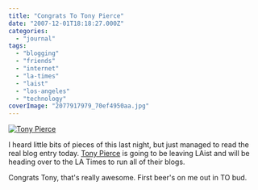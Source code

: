 ```yaml
---
title: "Congrats To Tony Pierce"
date: "2007-12-01T18:18:27.000Z"
categories: 
  - "journal"
tags: 
  - "blogging"
  - "friends"
  - "internet"
  - "la-times"
  - "laist"
  - "los-angeles"
  - "technology"
coverImage: "2077917979_70ef4950aa.jpg"
---
```


[![](images/2077917979_70ef4950aa-300x249.jpg "Tony Pierce")](http://www.migratorynerd.com/wordpress/wp-content/uploads/2007/12/2077917979_70ef4950aa.jpg)

I heard little bits of pieces of this last night, but just managed to read the real blog entry today. [Tony Pierce](http://www.tonypierce.com/blog/bloggy.htm) is going to be leaving LAist and will be heading over to the LA Times to run all of their blogs.

Congrats Tony, that's really awesome. First beer's on me out in TO bud.
